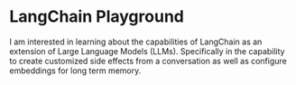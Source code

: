 # LangChain Playground

I am interested in learning about the capabilities of LangChain as an extension of Large Language Models (LLMs).  Specifically in the capability to create customized side effects from a conversation as well as configure embeddings for long term memory.